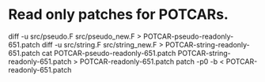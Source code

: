 # Read only patches for POTCARs.
diff -u src/pseudo.F src/pseudo_new.F > POTCAR-pseudo-readonly-651.patch
diff -u src/string.F src/string_new.F > POTCAR-string-readonly-651.patch
cat POTCAR-pseudo-readonly-651.patch POTCAR-string-readonly-651.patch > POTCAR-readonly-651.patch
patch -p0 -b < POTCAR-readonly-651.patch
